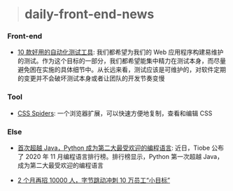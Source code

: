 > # daily-front-end-news

### Front-end

- [10 款好用的自动化测试工具](https://medium.com/swlh/the-10-best-test-automation-tools-a51e76c091d://medium.com/swlh/the-10-best-test-automation-tools-a51e76c091df): 我们都希望为我们的 Web 应用程序构建易维护的测试。作为这个目标的一部分，我们都希望能集中精力在测试本身，而尽量避免困在实施的具体细节中。从长远来看，测试应该是可维护的，对软件定期的变更并不会破坏测试本身或者让团队的开发节奏变慢

### Tool

- [CSS Spiders](https://cssspider.fresalabs.com/home): 一个浏览器扩展，可以快速方便地复制，查看和编辑 CSS

### Else

- [首次超越 Java，Python 成为第二大最受欢迎的编程语言](https://www.infoq.cn/article/9dFOJ45hdKCfA44F4GJv): 近日，Tiobe 公布了 2020 年 11 月编程语言排行榜。排行榜显示，Python 第一次超越 Java，成为第二大最受欢迎的编程语言

- [2 个月再招 10000 人，字节跳动冲刺 10 万员工“小目标”](https://www.infoq.cn/article/NyNDsLaA6IS2LCCaU8z8)
